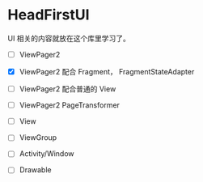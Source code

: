 # HeadFirstUI

UI 相关的内容就放在这个库里学习了。

- [ ] ViewPager2
 - [x] ViewPager2 配合 Fragment， FragmentStateAdapter
 - [ ] ViewPager2 配合普通的 View
 - [ ] ViewPager2 PageTransformer

- [ ] View
- [ ] ViewGroup
- [ ] Activity/Window
- [ ] Drawable

